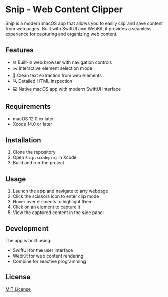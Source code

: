 # Snip - Web Content Clipper

Snip is a modern macOS app that allows you to easily clip and save content from web pages. Built with SwiftUI and WebKit, it provides a seamless experience for capturing and organizing web content.

## Features

- 🌐 Built-in web browser with navigation controls
- ✂️ Interactive element selection mode
- 📝 Clean text extraction from web elements
- 🔍 Detailed HTML inspection
- 💻 Native macOS app with modern SwiftUI interface

## Requirements

- macOS 12.0 or later
- Xcode 14.0 or later

## Installation

1. Clone the repository
2. Open `Snip.xcodeproj` in Xcode
3. Build and run the project

## Usage

1. Launch the app and navigate to any webpage
2. Click the scissors icon to enter clip mode
3. Hover over elements to highlight them
4. Click on an element to capture it
5. View the captured content in the side panel

## Development

The app is built using:
- SwiftUI for the user interface
- WebKit for web content rendering
- Combine for reactive programming

## License

[MIT License](LICENSE)
